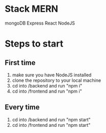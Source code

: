 # Stack MERN 
mongoDB
Express
React
NodeJS

# Steps to start

## First time 
1) make sure you have NodeJS installed
2) clone the repository to your local machine
3) cd into /backend and run "npm i"
4) cd into /frontend and run "npm i"

## Every time
1) cd into /backend and run "npm start"
2) cd into /frontend and run "npm start"

